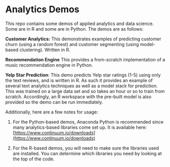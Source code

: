 # Analytics Demos
This repo contains some demos of applied analytics and data science. Some are in R and some are in Python. The 
demos are as follows:

**Customer Analytics:** This demonstrates examples of predicting customer churn (using a random forest) and customer segmenting (using
model-based clustering). Written in R.

**Recommendation Engine** This provides a from-scratch implementation of a music recommendation engine in Python.

**Yelp Star Prediction**: This demo predicts Yelp star ratings (1-5) using only the text reviews, and is written in R. As such it provides an 
example of several text analytics techniques as well as a model stack for prediction. This was trained on a large data set and 
so takes an hour or so to train from scratch. Accordingly, an R workspace with the pre-built model is also provided so the demo 
can be run immediately.

Additionally, here are a few notes for usage: 

1. For the Python-based demos, Anaconda Python is recommended since many analytics-based libraries
come set up. It is available here: [https://www.continuum.io/downloads](https://www.continuum.io/downloads)

2. For the R-based demos, you will need to make sure the libraries used are installed. You can
determine which libraries you need by looking at the top of the code.
